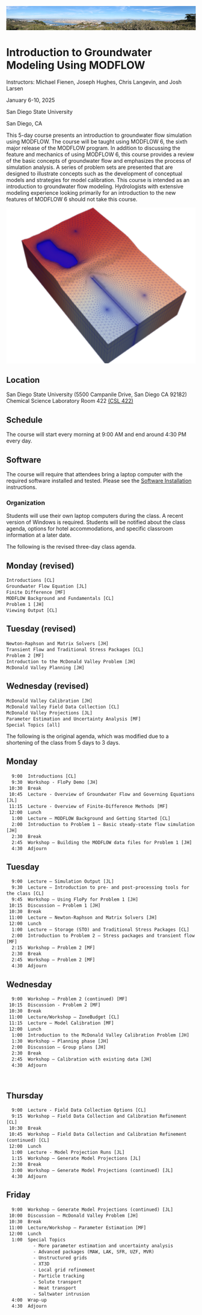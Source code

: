 ![alt](images/town.png)

# Introduction to Groundwater Modeling Using MODFLOW

Instructors: Michael Fienen, Joseph Hughes, Chris Langevin, and Josh Larsen

January 6-10, 2025

San Diego State University

San Diego, CA

This 5-day course presents an introduction to groundwater flow simulation using MODFLOW.  The course will be taught using MODFLOW 6, the sixth major release of the MODFLOW program.  In addition to discussing the feature and mechanics of using MODFLOW 6, this course provides a review of the basic concepts of groundwater flow and emphasizes the process of simulation analysis.  A series of problem sets are presented that are designed to illustrate concepts such as the development of conceptual models and strategies for model calibration.  This course is intended as an introduction to groundwater flow modeling.  Hydrologists with extensive modeling experience looking primarily for an introduction to the new features of MODFLOW 6 should not take this course.

![alt](images/grid.png)

## Location
San Diego State University (5500 Campanile Drive, San Diego CA 92182)
Chemical Science Laboratory Room 422 [(CSL 422)](https://map.concept3d.com/?id=801#!ct/16202,16203,16235,16236,16748,17005,17006,12160,68621,68622?m/147070?s/)

## Schedule
The course will start every morning at 9:00 AM and end around 4:30 PM every day.

## Software
The course will require that attendees bring a laptop computer with the required software installed and tested.  Please see the [Software Installation](./SOFTWARE.md) instructions.

### Organization
Students will use their own laptop computers during the class.  A recent version of Windows is required.  Students will be notified about the class agenda, options for hotel accommodations, and specific classroom information at a later date.

The following is the revised three-day class agenda.

## Monday (revised)
```
Introductions [CL]
Groundwater Flow Equation [JL]
Finite Difference [MF]
MODFLOW Background and Fundamentals [CL]
Problem 1 [JH]
Viewing Output [CL]
```

## Tuesday (revised)
```
Newton-Raphson and Matrix Solvers [JH]
Transient Flow and Traditional Stress Packages [CL]
Problem 2 [MF]
Introduction to the McDonald Valley Problem [JH]
McDonald Valley Planning [JH]
```

## Wednesday (revised)
```
McDonald Valley Calibration [JH]
McDonald Valley Field Data Collection [CL]
McDonald Valley Projections [JL]
Parameter Estimation and Uncertainty Analysis [MF]
Special Topics [all]
```

The following is the original agenda, which was modified due to a shortening of the class from 5 days to 3 days.

## Monday
```
  9:00  Introductions [CL]
  9:30  Workshop - FloPy Demo [JH]
 10:30  Break
 10:45  Lecture - Overview of Groundwater Flow and Governing Equations [JL]
 11:15  Lecture - Overview of Finite-Difference Methods [MF]
 12:00  Lunch
  1:00  Lecture – MODFLOW Background and Getting Started [CL]
  2:00  Introduction to Problem 1 – Basic steady-state flow simulation [JH]
  2:30  Break
  2:45  Workshop – Building the MODFLOW data files for Problem 1 [JH]
  4:30  Adjourn
```

## Tuesday
```
  9:00  Lecture – Simulation Output [JL]
  9:30  Lecture – Introduction to pre- and post-processing tools for the class [CL]
  9:45  Workshop – Using FloPy for Problem 1 [JH]
 10:15  Discussion – Problem 1 [JH]
 10:30  Break
 11:00  Lecture – Newton-Raphson and Matrix Solvers [JH]
 12:00  Lunch
  1:00  Lecture – Storage (STO) and Traditional Stress Packages [CL]
  2:00  Introduction to Problem 2 – Stress packages and transient flow [MF]
  2:15  Workshop – Problem 2 [MF]
  2:30  Break
  2:45  Workshop – Problem 2 [MF]
  4:30  Adjourn
```

## Wednesday
```
  9:00  Workshop – Problem 2 (continued) [MF]
 10:15  Discussion - Problem 2 [MF]
 10:30  Break
 11:00  Lecture/Workshop – ZoneBudget [CL]
 11:15  Lecture – Model Calibration [MF]
 12:00  Lunch
  1:00  Introduction to the McDonald Valley Calibration Problem [JH]
  1:30  Workshop – Planning phase [JH]
  2:00  Discussion – Group plans [JH]
  2:30  Break
  2:45  Workshop – Calibration with existing data [JH]
  4:30  Adjourn
```
 
## Thursday
```
  9:00  Lecture - Field Data Collection Options [CL]
  9:15  Workshop – Field Data Collection and Calibration Refinement [CL]
 10:30  Break
 10:45  Workshop – Field Data Collection and Calibration Refinement (continued) [CL]
 12:00  Lunch
  1:00  Lecture - Model Projection Runs [JL]
  1:15  Workshop – Generate Model Projections [JL]
  2:30  Break
  3:00  Workshop – Generate Model Projections (continued) [JL]
  4:30  Adjourn
```

## Friday
```
  9:00  Workshop – Generate Model Projections (continued) [JL]
 10:00  Discussion – McDonald Valley Problem [JH]
 10:30  Break
 11:00  Lecture/Workshop – Parameter Estimation [MF]
 12:00  Lunch
  1:00  Special Topics
          - More parameter estimation and uncertainty analysis
          - Advanced packages (MAW, LAK, SFR, UZF, MVR)
          - Unstructured grids
          - XT3D
          - Local grid refinement
          - Particle tracking
          - Solute transport
          - Heat transport
          - Saltwater intrusion
  4:00  Wrap-up
  4:30  Adjourn
```
